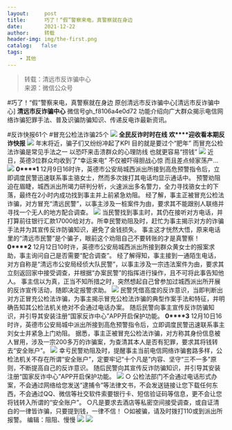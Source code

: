 ```yaml
---
layout:     post
title:      巧了！“假”警察来电，真警察就在身边
date:       2021-12-22
author:     转载
header-img: img/the-first.png
catalog:   false
tags:
    - 其他
---
```


<blockquote><p>转载：清远市反诈骗中心<br>
来源：微信公众号</p></blockquote>

#巧了！“假”警察来电，真警察就在身边
原创清远市反诈骗中心[清远市反诈骗中心]
**清远市反诈骗中心**
微信号gh_f8106a4e0d72
功能介绍向广大群众揭示电信网络诈骗犯罪手法、普及识骗防骗知识、传递反电诈最新资讯。

#反诈快报61个
#冒充公检法诈骗25个
![]({{site.baseurl}}/postimg/3CxTSiafadcic5zyXUfbXLUClzlpaoknCpV4bErPg2kuuS97hoJJbNCtFOVZ9X0j5W26HDaregC5kibiaLGl8CPr9A.gif)
**全民反诈时时在线**
**欢****迎收看本期反诈快报**
![]({{site.baseurl}}/postimg/3CxTSiafadc8a4dOaanVmTQc2uAiapibyibo6OMNFicCLrib6Egdb2RsH9hjvyrgiao0xB2urGRvsQzTWWblUlg0a9xjQ.gif)
年末将近，骗子们又纷纷冲起了KPI
目的就是要过个“肥年”
而冒充公检法诈骗是常见手法之一
以恐吓来击溃群众的心理防线
也就更容易“捞钱”
![]({{site.baseurl}}/postimg/3CxTSiafadcicf9c6eENP0h7uRDzoLm1Gs44658rjX7DPd0VTHr00jcibITFSmmuKggQIhTqUVVblHnyvosbv2opA.jpeg)
近日，英德3位群众均收到了“幸运来电”
不仅被吓得胆战心惊
而且差点倾家荡产...
![]({{site.baseurl}}/postimg/bBciaIVV9v3ZAh4yMXGZHSMweZJV8ZMGOIDSIKsg7icTQ5DPH8AwWSngd67kQUgQnnJnicKyeN6eNiaoRrPbib9PHcg.gif)
**0****1**
12月9日16时许，英德市公安局城西派出所接到高危预警指令后，立即调度民警迅速联系事主骆女士，然而多次拨打其电话均显示通话中。
预警劝阻迫在眉睫，城西派出所竭力研判分析，火速派出多名警力，全力寻找骆女士的下落，最终在2小时内成功找到事主并上前紧急劝阻。
经了解，事主正被冒充公检法诈骗，对方冒充“清远民警”，以事主涉及一桩案件为由，要求其不能跟别人联络并寻找一个无人的地方配合调查。
![]({{site.baseurl}}/postimg/3CxTSiafadcicf9c6eENP0h7uRDzoLm1Gslc6tZ8d03vy0mmE1HF7wAicibNGLdUNicdu8SaMicKs9a0eY7obNVqVKPA.png)
当民警找到事主时，其仍在接听对方电话，并打算前往银行汇款17000给对方。所幸民警劝阻及时，赶忙为事主揭示对方的诈骗手法并为其宣传反诈防骗知识，避免了金钱损失。
事主这才恍然大悟，原来电话里的“清远市民警”是个骗子，眼前这个劝阻自己不要转账的才是真警察！
**0****2**
12月12日10时许，英德市公安局城西派出所接到群众黄女士的报案求助，事主询问自己是否需要“配合调查”。
经了解得知，事主接到一通陌生电话，对方自称是“清远市公安局经侦大队民警”，以事主涉及一宗违法案件为由，要求其立刻返回家中接受调查，并根据“办案民警”的指挥进行操作，且不可将此事告知他人。
事主信以为真，正当不知所措之时，突然想起自己曾参加过城西派出所开展的反诈宣传活动，随即决定报警求助。
![]({{site.baseurl}}/postimg/3CxTSiafadcicf9c6eENP0h7uRDzoLm1GsHTAibQQhfMj2gtVWia7mASdVPYtcNazhosyOo3StCWG5J1ACSduhtkZg.png)
民警凭借高度的反诈意识，当即判断出对方正冒充公检法诈骗，为事主揭示冒充公检法诈骗的典型作案手法和特征，并明确告知其公检法机关绝对不会通过电话办案。
随后民警向事主宣传反诈防骗知识，并引导其安装注册“国家反诈中心”APP开启保护功能。
**0****3**
12月10日16时许，英德市公安局城中派出所接到高危预警指令后，立即调度民警迅速联系事主刘女士并紧急上门劝阻。
据悉，事主正被冒充公检法诈骗，对方称其身份信息被人冒用，涉及一宗200多万的诈骗案，为查清其本人是否有犯罪，要求其将钱转去“安全账户”。
![]({{site.baseurl}}/postimg/3CxTSiafadcicf9c6eENP0h7uRDzoLm1GsKsNB3d9xCOoMGicgMIACoARcpYvvm43FaDmPBvN3DDhqrk8nGUzFgaw.png)
幸亏民警劝阻及时，提醒事主当前电信网络诈骗套路多样，公检法机关不存在所谓“安全账户”，定要牢记“十个凡是”内容、坚守“三不一多”原则，不断提高自己的反诈意识。
随后民警向其宣传反诈防骗知识，并引导其安装注册“国家反诈中心”APP开启保护功能。
![]({{site.baseurl}}/postimg/3CxTSiafadcicSrq1TuCGjeg2XR8pkWTQy35zoTPIMPXzr1WuAj8qB3ZcbcVDsHhONZTzWhicTwzmQkTa4MDFcIyg.png)
○
公检法部门不会通过电话形式办案，不会通过网络给您发送“逮捕令”等法律文书，不会发送链接让您下载任何东西，不会通过QQ、微信等社交软件索要银行卡、短信验证码等信息，更不会让您将钱转入所谓的“安全账户”。
○凡是要求去酒店等私密空间接受调查，或自证清白的一律皆诈骗，只要提到钱，一律不信！
○如被骗，请及时拨打110或到派出所报警。
编辑：阻阻、慢慢
![]({{site.baseurl}}/postimg/SUycX2yckdJ5YVVCpDYl0c5CbMTO3KgBTesbSxe5zKHlm2GQsTWAFTgswCXscN6Y9vuJHFcE77orSK7ClzYOdg.jpeg)
![]({{site.baseurl}}/postimg/3CxTSiafadcic5zyXUfbXLUClzlpaoknCpErldQhhamfG7KH1qHGrr3icT9iaAoE1B4noSO7EewO2k8fys5pMuaoog.gif)
